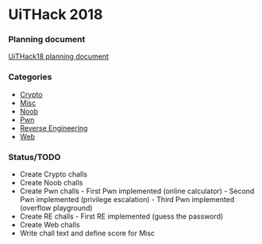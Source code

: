 # UiTHack 2018

### Planning document
[UiTHack18 planning document](./UiTHack18_planning.md)

### Categories
- [Crypto](./Crypto)
- [Misc](./Misc)
- [Noob](./Noob)
- [Pwn](./Pwn)
- [Reverse Engineering](./Reverse%20Engineering)
- [Web](./Web)

### Status/TODO
- Create Crypto challs
- Create Noob challs
- Create Pwn challs
        - First Pwn implemented (online calculator)
        - Second Pwn implemented (privilege escalation)
        - Third Pwn implemented (overflow playground)
- Create RE challs
        - First RE implemented (guess the password)
- Create Web challs
- Write chall text and define score for Misc
